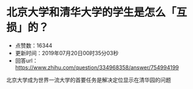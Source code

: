 # 北京大学和清华大学的学生是怎么「互损」的？
- 点赞数：16344
- 更新时间：2019年07月20日00时35分03秒
- 回答url：https://www.zhihu.com/question/334968358/answer/754994199
<body>
 <p data-pid="UkzpuvTP">北京大学成为世界一流大学的首要任务是解决定位显示在清华园的问题</p>
</body>